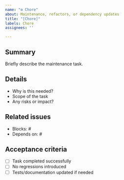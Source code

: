 ```yaml
---
name: "⚙️ Chore"
about: Maintenance, refactors, or dependency updates
title: "[Chore]"
labels: Chore
assignees: ''

---
```


## Summary
Briefly describe the maintenance task.

## Details
- Why is this needed?
- Scope of the task
- Any risks or impact?

## Related issues
- Blocks: #
- Depends on: #

## Acceptance criteria
- [ ] Task completed successfully
- [ ] No regressions introduced
- [ ] Tests/documentation updated if needed
